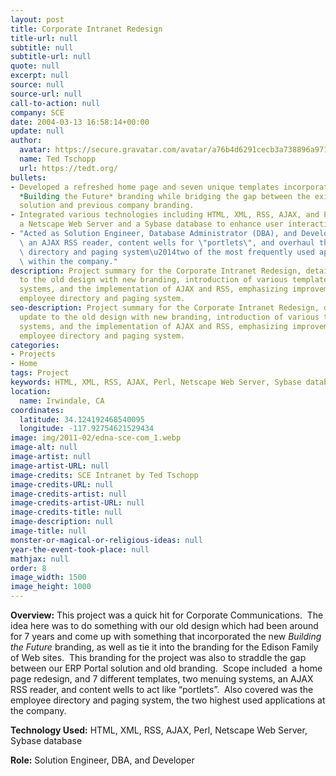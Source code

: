 ```yaml
---
layout: post
title: Corporate Intranet Redesign
title-url: null
subtitle: null
subtitle-url: null
quote: null
excerpt: null
source: null
source-url: null
call-to-action: null
company: SCE
date: 2004-03-13 16:58:14+00:00
update: null
author:
  avatar: https://secure.gravatar.com/avatar/a76b4d6291cecb3a738896a971bfb903?s=512&d=mp&r=g
  name: Ted Tschopp
  url: https://tedt.org/
bullets:
- Developed a refreshed home page and seven unique templates incorporating the new
  *Building the Future* branding while bridging the gap between the existing ERP Portal
  solution and previous company branding.
- Integrated various technologies including HTML, XML, RSS, AJAX, and Perl, utilizing
  a Netscape Web Server and a Sybase database to enhance user interaction and accessibility.
- "Acted as Solution Engineer, Database Administrator (DBA), and Developer to implement\
  \ an AJAX RSS reader, content wells for \"portlets\", and overhaul the employee\
  \ directory and paging system\u2014two of the most frequently used applications\
  \ within the company."
description: Project summary for the Corporate Intranet Redesign, detailing the update
  to the old design with new branding, introduction of various templates, menuing
  systems, and the implementation of AJAX and RSS, emphasizing improvements in the
  employee directory and paging system.
seo-description: Project summary for the Corporate Intranet Redesign, detailing the
  update to the old design with new branding, introduction of various templates, menuing
  systems, and the implementation of AJAX and RSS, emphasizing improvements in the
  employee directory and paging system.
categories:
- Projects
- Home
tags: Project
keywords: HTML, XML, RSS, AJAX, Perl, Netscape Web Server, Sybase database
location:
  name: Irwindale, CA
coordinates:
  latitude: 34.124192468540095
  longitude: -117.92754621529434
image: img/2011-02/edna-sce-com_1.webp
image-alt: null
image-artist: null
image-artist-URL: null
image-credits: SCE Intranet by Ted Tschopp
image-credits-URL: null
image-credits-artist: null
image-credits-artist-URL: null
image-credits-title: null
image-description: null
image-title: null
monster-or-magical-or-religious-ideas: null
year-the-event-took-place: null
mathjax: null
order: 8
image_width: 1500
image_height: 1000
---
```

**Overview:** This project was a quick hit for Corporate Communications.  The idea here was to do something with our old design which had been around for 7 years and come up with something that incorporated the new *Building the Future* branding, as well as tie it into the branding for the Edison Family of Web sites.  This branding for the project was also to straddle the gap between our ERP Portal solution and old branding.  Scope included  a home page redesign, and 7 different templates, two menuing systems, an AJAX RSS reader, and content wells to act like “portlets”.  Also covered was the employee directory and paging system, the two highest used applications at the company.

**Technology Used:** HTML, XML, RSS, AJAX, Perl, Netscape Web Server, Sybase database

**Role:** Solution Engineer, DBA, and Developer
